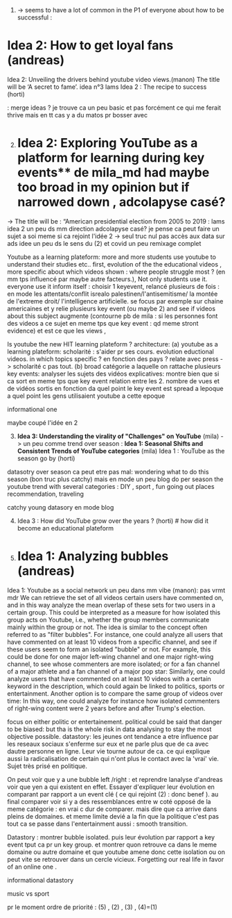 1) -> seems to have a lot of common in the P1 of everyone about how to be successful :
# Idea 2: How to get loyal fans (andreas)
Idea 2: Unveiling the drivers behind youtube video views.(manon)
The title will be ‘A secret to fame’. idea n°3 lams 
Idea 2 : The recipe to success (horti)

: merge ideas ? je trouve ca un peu basic et pas forcément ce qui me ferait thrive mais en tt cas y a du matos pr bosser avec 

2) # Idea 2: Exploring YouTube as a platform for learning during key events** de mila_md had maybe too broad in my opinion but if narrowed down , adcolapyse casé?
→ The title will be : “American presidential election from 2005 to 2019 : lams idea 2 un peu ds mm direction 
adcolapyse casé? je pense ca peut faire un sujet a soi meme si ca rejoint l'idée 2 -> seul truc nul pas accès aux data sur ads 
  idee un peu ds le sens du (2) et covid un peu 
remixage complet 

Youtube as a learning plateform: 
more and more students use youtube to understand their studies etc.. first, evolution of the the educational videos , more specific about which videos shown : where people struggle most ? (en mm tps influencé par maybe autre facteurs.), Not only students use it. everyone use it inform itself : choisir 1 keyevent, relancé plusieurs de fois : en mode les attentats/conflit isrealo palestinen/l'antisemitisme/ la montée de l'extreme droit/ l'intelligence artificielle. se focus par exemple sur chaine americaines et y relie plusieurs key event  (ou maybe 2) and see if videos about this subject augmente (contourne pb de mila : si les personnes font des videos a ce sujet en meme tps que key event : qd meme stront evidence) et est ce que les views ,

Is youtube the new HIT learning plateform ?
architecture: (a) youtube as a learning plateform: scholarité : s'aider pr ses cours. evolution eductional videos. in which topics specific ? en fonction des pays ? relate avec press
-> scholarité c pas tout. 
(b) broad catégorie a laquelle on rattache plusieurs key events: analyser les sujets des vidéos explicatives: montre bien que si ca sort en meme tps que key event 
relation entre les 2. nombre de vues et de vidéos sortis en fonction da quel point le key event est spread a lepoque a quel point les gens utilisaient youtube a cette epoque

informational one 

maybe coupé l'idée en 2 

3) **Idea 3: Understanding the virality of "Challenges" on YouTube** (mila)
-> un peu comme trend over season : **Idea 1: Seasonal Shifts and Consistent Trends of YouTube categories** (mila)
Idea 1 : YouTube as the season go by (horti)

datasotry over season ca peut etre pas mal: 
wondering what to do this season (bon truc plus catchy) mais en mode un peu blog 
do per season the youtube trend with several categories : DIY , sport , fun going out places recommendation, traveling 

catchy young datasory en mode blog 

4) Idea 3 : How did YouTube grow over the years ? (horti) # how did it become an educational plateform 

5) # Idea 1: Analyzing bubbles (andreas)
 Idea 1: Youtube as a social network un peu dans mm vibe (manon): pas vrmt mdr 
We can retrieve the set of all videos certain users have commented on, and in this way analyze the mean overlap of these sets for two users in a certain group. This could be interpreted as a measure for how isolated this group acts
 on Youtube, i.e., whether the group members communicate mainly within the group or not. The idea is similar to the concept often referred to as "filter bubbles". For instance, one could analyze all users that have commented on at least 10 videos from a specific
 channel, and see if these users seem to form an isolated "bubble" or not. For example, this could be done for one major left-wing channel and one major right-wing channel, to see whose commenters are more isolated; or for a fan channel of a major athlete and
 a fan channel of a major pop star:
  Similarly, one could analyze users that have commented on at least 10 videos with a certain keyword in the description, which could again be linked to politics, sports or entertainment. Another option is to compare the same
 group of videos over time: In this way, one could analyze for instance how isolated commenters of right-wing content were 2 years before and after Trump's election. 

focus on either politic or entertainement. political could be said that danger to be biased: but tha is the whole risk in data analysing to stay the most objective possible. 
datastory: les jeunes ont tendance a etre influence par les reseaux sociaux s'enferme sur eux et ne parle plus que de ca avec dautre personne en ligne. Leur vie tourne autour de ca. ce qui explique aussi la radicalisation de certain qui n'ont plus le contact avec la 'vrai' vie. Sujet très prisé en politique.


 On peut voir que y a une bubble left /right : et reprendre lanalyse d'andreas voir que yen a qui existent en effet. Essayer d'expliquer leur évolution en comparant par rapport a un event clé ( ce qui rejoint (2) : donc benef ). au final comparer voir si y a des ressemblances entre w coté opposé de la meme catégorie : en vrai c dur de comparer. mais dire que ca arrive dans pleins de domaines. et meme limite devié a la fin que la politique c'est pas tout ca se passe dans l'entertainment aussi : smooth transition. 

Datastory : montrer bubble isolated. puis leur évolution par rapport a key event tput ca pr un key group. et montrer quon retrouve ca dans le meme domaine ou autre domaine et que youtube amene donc cette isolation ou on peut vite se retrouver dans un cercle vicieux. 
Forgetting our real life in favor of an online one . 

informational datastory

 music vs sport 

 pr le moment ordre de priorité : (5) , (2) , (3) , (4)=(1)